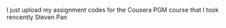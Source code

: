 
I just upload my assignment codes for the Cousera PGM course that I took rencently
                                                                         Steven Pan

